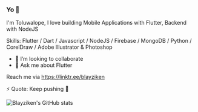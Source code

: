 ### Yo 👋



I'm Toluwalope, I love building Mobile Applications with Flutter, Backend with NodeJS


Skills: Flutter / Dart / Javascript / NodeJS / Firebase / MongoDB /  Python / CorelDraw / Adobe Illustrator & Photoshop


- 👯 I’m looking to collaborate
- 💬 Ask me about Flutter

Reach me via https://linktr.ee/blayziken

⚡ Quote: Keep pushing 🍷

![Blayziken's GitHub stats](https://github-readme-stats.vercel.app/api?username=blayziken&show_icons=true&theme=tokyonight)

